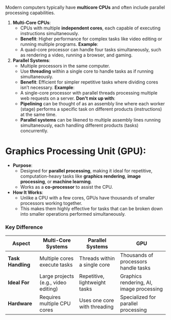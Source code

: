 Modern computers typically have **multicore CPUs** and often include parallel processing capabilities.
1. **Multi-Core CPUs**:
    - CPUs with multiple **independent cores**, each capable of executing instructions simultaneously.
    - **Benefit**: Higher performance for complex tasks like video editing or running multiple programs.
    **Example**:
    - A quad-core processor can handle four tasks simultaneously, such as rendering a video, running a browser, and gaming.
2. **Parallel Systems**:
    - Multiple processors in the same computer.
    - Use **threading** within a single core to handle tasks as if running simultaneously.
    - **Benefit**: Efficient for simpler repetitive tasks where dividing cores isn’t necessary.
    **Example**:
    - A single-core processor with parallel threads processing multiple web requests on a server.
    **Don't mix up with**:
	- **Pipelining** can be thought of as an assembly line where each worker (stage) performs a specific task on different products (instructions) at the same time.
	- **Parallel systems** can be likened to multiple assembly lines running simultaneously, each handling different products (tasks) concurrently.
# Graphics Processing Unit (GPU):
- **Purpose**:
    - Designed for **parallel processing**, making it ideal for repetitive, computation-heavy tasks like **graphics rendering**, **image processing**, or **machine learning**.
    - Works as a **co-processor** to assist the CPU.
- **How It Works**:
    - Unlike a CPU with a few cores, GPUs have thousands of smaller processors working together.
    - This makes them highly effective for tasks that can be broken down into smaller operations performed simultaneously.
### **Key Difference**

|**Aspect**|**Multi-Core Systems**|**Parallel Systems**|**GPU**|
|---|---|---|---|
|**Task Handling**|Multiple cores execute tasks|Threads within a single core|Thousands of processors handle tasks|
|**Ideal For**|Large projects (e.g., video editing)|Repetitive, lightweight tasks|Graphics rendering, AI, image processing|
|**Hardware**|Requires multiple CPU cores|Uses one core with threading|Specialized for parallel processing|
